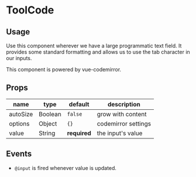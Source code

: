 # ToolCode

## Usage
Use this component wherever we have a large programmatic text field. It provides some standard formatting and allows us to use the tab character in our inputs.

This component is powered by vue-codemirror.

## Props
| name     | type    | default           | description         |
|----------|---------|-------------------|---------------------|
| autoSize | Boolean | `false`           | grow with content   |
| options  | Object  | `{}`              | codemirror settings |
| value    | String  | **required**      | the input's value   |

## Events
- `@input` is fired whenever value is updated.